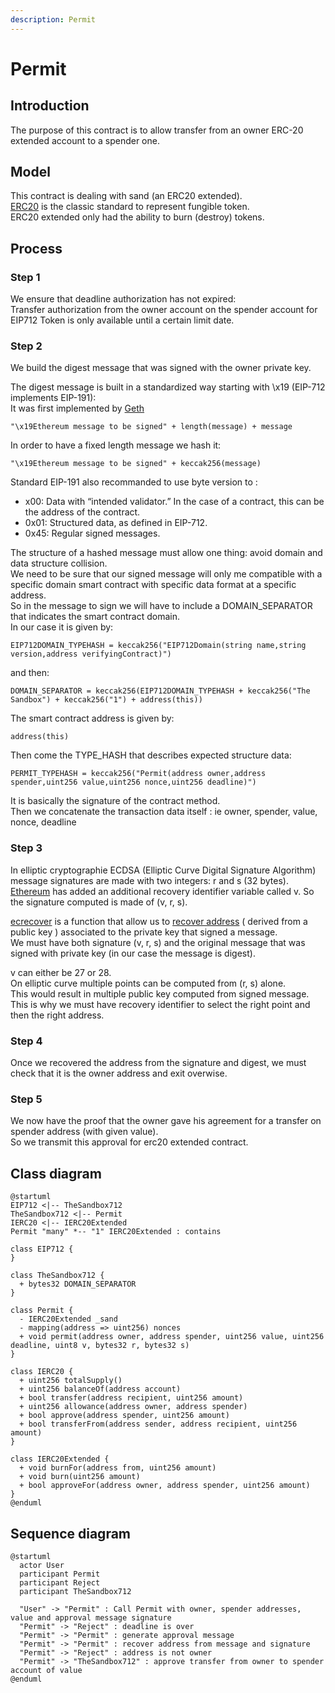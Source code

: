 ```yaml
---
description: Permit
---
```


# Permit

## Introduction

The purpose of this contract is to allow transfer from an owner ERC-20 extended account to a spender one.

## Model

This contract is dealing with sand (an ERC20 extended).  
[ERC20](https://ethereum.org/en/developers/docs/standards/tokens/erc-20/) is the classic standard to represent fungible token.  
ERC20 extended only had the ability to burn (destroy) tokens.  

## Process

### Step 1

We ensure that deadline authorization has not expired:  
Transfer authorization from the owner account on the spender account for EIP712 Token is only available until a certain limit date.  

### Step 2

We build the digest message that was signed with the owner private key.  

The digest message is built in a standardized way starting with \x19 (EIP-712 implements EIP-191):  
It was first implemented by [Geth](https://github.com/ethereum/go-ethereum/pull/2940)  
```
"\x19Ethereum message to be signed" + length(message) + message  
```
In order to  have a fixed length message we hash it:  
```
"\x19Ethereum message to be signed" + keccak256(message)  
```
Standard EIP-191 also recommanded to use byte version to :  
- x00: Data with “intended validator.” In the case of a contract, this can be the address of the contract.  
- 0x01: Structured data, as defined in EIP-712.  
- 0x45: Regular signed messages.  


The structure of a hashed message must allow one thing: avoid domain and data structure collision.  
We need to be sure that our signed message will only me compatible with a specific domain smart contract with specific data format at a specific address.  
So in the message to sign we will have to include a DOMAIN_SEPARATOR that indicates the smart contract domain.  
In our case it is given by:
```
EIP712DOMAIN_TYPEHASH = keccak256("EIP712Domain(string name,string version,address verifyingContract)")  
```
and then:
```
DOMAIN_SEPARATOR = keccak256(EIP712DOMAIN_TYPEHASH + keccak256("The Sandbox") + keccak256("1") + address(this))  
```
The smart contract address is given by:  
```
address(this) 
```
Then come the TYPE_HASH that describes expected structure data:  
```
PERMIT_TYPEHASH = keccak256("Permit(address owner,address spender,uint256 value,uint256 nonce,uint256 deadline)")  
```
It is basically the signature of the contract method.  
Then we concatenate the transaction data itself : ie owner, spender, value, nonce, deadline  

### Step 3

In elliptic cryptographie ECDSA (Elliptic Curve Digital Signature Algorithm)  
message signatures are made with two integers: r and s (32 bytes).  
[Ethereum](https://medium.com/mycrypto/the-magic-of-digital-signatures-on-ethereum-98fe184dc9c7) has added an additional recovery identifier variable called v.
So the signature computed is made of (v, r, s).  

[ecrecover](https://soliditydeveloper.com/ecrecover) is a function that allow us to [recover address](https://crypto.stackexchange.com/questions/18105/how-does-recovering-the-public-key-from-an-ecdsa-signature-work) ( derived from a public key ) associated to the private key that signed a message.  
We must have both signature (v, r, s) and the original message that was signed with private key (in our case the message is digest).  

v can either be 27 or 28.  
On elliptic curve multiple points can be computed from (r, s) alone.  
This would result in multiple public key computed from signed message.  
This is why we must have recovery identifier to select the right point and then the right address.  

### Step 4

Once we recovered the address from the signature and digest, we must check that it is the owner address and exit overwise.  

### Step 5

We now have the proof that the owner gave his agreement for a transfer on spender address (with given value).  
So we transmit this approval for erc20 extended contract.  

## Class diagram

```plantuml
@startuml
EIP712 <|-- TheSandbox712
TheSandbox712 <|-- Permit
IERC20 <|-- IERC20Extended
Permit "many" *-- "1" IERC20Extended : contains

class EIP712 {
}

class TheSandbox712 {
  + bytes32 DOMAIN_SEPARATOR
}

class Permit {
  - IERC20Extended _sand
  - mapping(address => uint256) nonces
  + void permit(address owner, address spender, uint256 value, uint256 deadline, uint8 v, bytes32 r, bytes32 s)
}

class IERC20 {
  + uint256 totalSupply() 
  + uint256 balanceOf(address account)
  + bool transfer(address recipient, uint256 amount)
  + uint256 allowance(address owner, address spender)
  + bool approve(address spender, uint256 amount)
  + bool transferFrom(address sender, address recipient, uint256 amount)
}

class IERC20Extended {
  + void burnFor(address from, uint256 amount)
  + void burn(uint256 amount)
  + bool approveFor(address owner, address spender, uint256 amount)
}
@enduml
```

## Sequence diagram

```plantuml
@startuml
  actor User
  participant Permit
  participant Reject
  participant TheSandbox712

  "User" -> "Permit" : Call Permit with owner, spender addresses, value and approval message signature
  "Permit" -> "Reject" : deadline is over
  "Permit" -> "Permit" : generate approval message
  "Permit" -> "Permit" : recover address from message and signature
  "Permit" -> "Reject" : address is not owner
  "Permit" -> "TheSandbox712" : approve transfer from owner to spender account of value
@enduml
```
